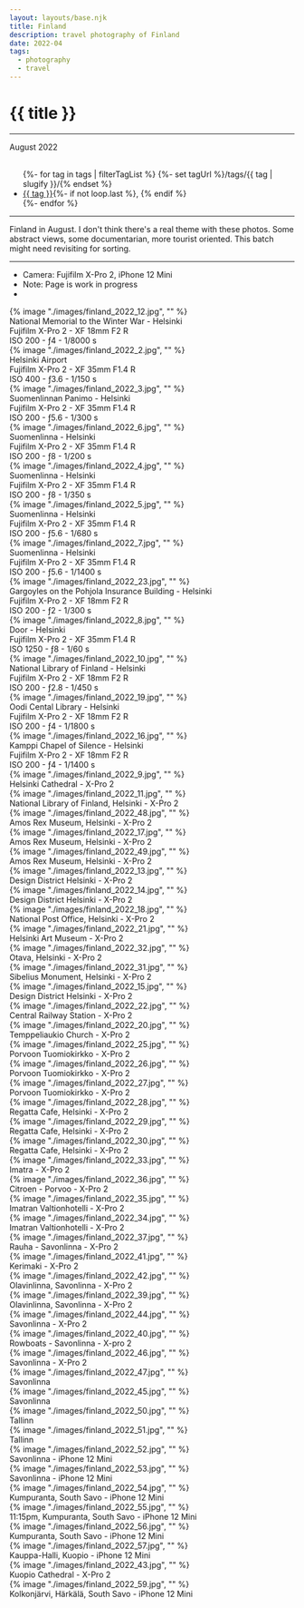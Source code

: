 ```yaml
---
layout: layouts/base.njk
title: Finland
description: travel photography of Finland
date: 2022-04
tags:
  - photography
  - travel
---
```


<div class="container">
	<div class="row">
		<div class="col-12 col-12-md col-4-lg">
			<h1>{{ title }}</h1>
			<hr>
			<time>August 2022</time>
			</br></br>
			<ul class="post-metadata">
				{%- for tag in tags | filterTagList %}
				{%- set tagUrl %}/tags/{{ tag | slugify }}/{% endset %}
				<li><a href="{{ tagUrl }}" class="post-tag">{{ tag }}</a>{%- if not loop.last %}, {% endif %}</li>
				{%- endfor %}
			</ul>
			<hr>
			<p>Finland in August. I don't think there's a real theme with these photos. Some abstract views, some documentarian, more tourist oriented. This batch might need revisiting for sorting.</p>
			<hr>
			<ul class="post-metadata">
				<li>Camera: Fujifilm X-Pro 2, iPhone 12 Mini</li>
				<li>Note: Page is work in progress<li>
			<ul>
		</div>
		<div class="col-12 col-1-md col-1-lg"></div>
		   <div class="col-12 col-12-md col-6-lg">
			{% image "./images/finland_2022_12.jpg", "" %}
		<figcaption>National Memorial to the Winter War - Helsinki </br> Fujifilm X-Pro 2 - XF 18mm F2 R </br> ISO 200 - ƒ4 - 1/8000 s</figcaption>
		</div>
		<div class="col-12 col-12-md col-1-lg"></div>
	</div>
	<div class="row">
		<div class="col-12 col-12-md col-1-lg"></div>
		<div class="col">
		{% image "./images/finland_2022_2.jpg", "" %}
		<figcaption>Helsinki Airport </br> Fujifilm X-Pro 2 - XF 35mm F1.4 R </br> ISO 400 - ƒ3.6 - 1/150 s</figcaption>
		</div>
		<div class="col">
		{% image "./images/finland_2022_3.jpg", "" %}
		<figcaption>Suomenlinnan Panimo - Helsinki </br> Fujifilm X-Pro 2 - XF 35mm F1.4 R </br> ISO 200 - ƒ5.6 - 1/300 s</figcaption>
		</div>
		<div class="col">
		{% image "./images/finland_2022_6.jpg", "" %}
		<figcaption>Suomenlinna - Helsinki </br> Fujifilm X-Pro 2 - XF 35mm F1.4 R </br> ISO 200 - ƒ8 - 1/200 s</figcaption>
		</div>
		<div class="col-12 col-12-md col-1-lg"></div>
	</div>
	<div class="row">
		<div class="col-12 col-12-md col-1-lg"></div>
		<div class="col">
		{% image "./images/finland_2022_4.jpg", "" %}
		<figcaption>Suomenlinna - Helsinki </br> Fujifilm X-Pro 2 - XF 35mm F1.4 R </br> ISO 200 - ƒ8 - 1/350 s</figcaption>
		</div>
		<div class="col">
		{% image "./images/finland_2022_5.jpg", "" %}
		<figcaption>Suomenlinna - Helsinki </br> Fujifilm X-Pro 2 - XF 35mm F1.4 R </br> ISO 200 - ƒ5.6 - 1/680 s</figcaption>
		</div>
		<div class="col-12 col-12-md col-1-lg"></div>
	</div>
	<div class="row">
		<div class="col-12 col-12-md col-1-lg"></div>
		<div class="col">
		{% image "./images/finland_2022_7.jpg", "" %}
		<figcaption>Suomenlinna - Helsinki </br> Fujifilm X-Pro 2 - XF 35mm F1.4 R </br> ISO 200 - ƒ5.6 - 1/1400 s</figcaption>
		</div>
		<div class="col-12 col-12-md col-1-lg"></div>
	</div>
	<div class="row">
		<div class="col-12 col-12-md col-1-lg"></div>
		<div class="col">
		{% image "./images/finland_2022_23.jpg", "" %}
		<figcaption>Gargoyles on the Pohjola Insurance Building - Helsinki </br> Fujifilm X-Pro 2 - XF 18mm F2 R </br> ISO 200 - ƒ2 - 1/300 s</figcaption>
		</div>
		<div class="col">
		{% image "./images/finland_2022_8.jpg", "" %}
		<figcaption>Door - Helsinki </br> Fujifilm X-Pro 2 - XF 35mm F1.4 R </br> ISO 1250 - ƒ8 - 1/60 s</figcaption>
		</div>
		<div class="col-12 col-12-md col-1-lg"></div>
	</div>
	<div class="row">
		<div class="col-12 col-12-md col-1-lg"></div>
		<div class="col">
		{% image "./images/finland_2022_10.jpg", "" %}
		<figcaption>National Library of Finland - Helsinki </br> Fujifilm X-Pro 2 - XF 18mm F2 R </br> ISO 200 - ƒ2.8 - 1/450 s</figcaption>
		</div>
		<div class="col">
		{% image "./images/finland_2022_19.jpg", "" %}
		<figcaption>Oodi Cental Library - Helsinki </br> Fujifilm X-Pro 2 - XF 18mm F2 R </br> ISO 200 - ƒ4 - 1/1800 s</figcaption>
		</div>
		<div class="col">
		{% image "./images/finland_2022_16.jpg", "" %}
		<figcaption>Kamppi Chapel of Silence - Helsinki </br> Fujifilm X-Pro 2 - XF 18mm F2 R </br> ISO 200 - ƒ4 - 1/1400 s</figcaption>
		</div>
		<div class="col-12 col-12-md col-1-lg"></div>
	</div>
	<div class="row">
		<div class="col-12 col-12-md col-1-lg"></div>
		<div class="col">
		{% image "./images/finland_2022_9.jpg", "" %}
		<figcaption>Helsinki Cathedral - X-Pro 2</figcaption>
		</div>
		<div class="col">
		{% image "./images/finland_2022_11.jpg", "" %}
		<figcaption>National Library of Finland, Helsinki - X-Pro 2</figcaption>
		</div>
		<div class="col-12 col-12-md col-1-lg"></div>
	</div>
	<div class="row">
		<div class="col-12 col-12-md col-1-lg"></div>
		<div class="col">
		{% image "./images/finland_2022_48.jpg", "" %}
		<figcaption>Amos Rex Museum, Helsinki - X-Pro 2</figcaption>
		</div>
		<div class="col">
		{% image "./images/finland_2022_17.jpg", "" %}
		<figcaption>Amos Rex Museum, Helsinki - X-Pro 2</figcaption>
		</div>
		<div class="col">
		{% image "./images/finland_2022_49.jpg", "" %}
		<figcaption>Amos Rex Museum, Helsinki - X-Pro 2</figcaption>
		</div>
		<div class="col-12 col-12-md col-1-lg"></div>
	</div>
	<div class="row">
		<div class="col-12 col-12-md col-1-lg"></div>
		<div class="col">
		{% image "./images/finland_2022_13.jpg", "" %}
		<figcaption>Design District Helsinki - X-Pro 2</figcaption>
		</div>
		<div class="col">
		{% image "./images/finland_2022_14.jpg", "" %}
		<figcaption>Design District Helsinki - X-Pro 2</figcaption>
		</div>
		<div class="col-12 col-12-md col-1-lg"></div>
	</div>
	<div class="row">
		<div class="col-12 col-12-md col-1-lg"></div>
		<div class="col">
		{% image "./images/finland_2022_18.jpg", "" %}
		<figcaption>National Post Office, Helsinki - X-Pro 2</figcaption>
		</div>
		<div class="col">
		{% image "./images/finland_2022_21.jpg", "" %}
		<figcaption>Helsinki Art Museum - X-Pro 2</figcaption>
		</div>
		<div class="col">
		{% image "./images/finland_2022_32.jpg", "" %}
		<figcaption>Otava, Helsinki - X-Pro 2</figcaption>
		</div>
		<div class="col-12 col-12-md col-1-lg"></div>
	</div>
	<div class="row">
		<div class="col-12 col-12-md col-1-lg"></div>
		<div class="col">
		{% image "./images/finland_2022_31.jpg", "" %}
		<figcaption>Sibelius Monument, Helsinki - X-Pro 2</figcaption>
		</div>
		<div class="col-12 col-12-md col-1-lg"></div>
	</div>
	<div class="row">
		<div class="col-12 col-12-md col-1-lg"></div>
		<div class="col">
		{% image "./images/finland_2022_15.jpg", "" %}
		<figcaption>Design District Helsinki - X-Pro 2</figcaption>
		</div>
		<div class="col">
		{% image "./images/finland_2022_22.jpg", "" %}
		<figcaption>Central Railway Station - X-Pro 2</figcaption>
		</div>
		<div class="col-12 col-12-md col-1-lg"></div>
	</div>
	<div class="row">
		<div class="col-12 col-12-md col-1-lg"></div>
		<div class="col">
		{% image "./images/finland_2022_20.jpg", "" %}
		<figcaption>Temppeliaukio Church - X-Pro 2</figcaption>
		</div>
		<div class="col">
		{% image "./images/finland_2022_25.jpg", "" %}
		<figcaption>Porvoon Tuomiokirkko - X-Pro 2</figcaption>
		</div>
		<div class="col-12 col-12-md col-1-lg"></div>
		</div>
	</div>
	<div class="row">
		<div class="col-12 col-12-md col-1-lg"></div>
		<div class="col">
		{% image "./images/finland_2022_26.jpg", "" %}
		<figcaption>Porvoon Tuomiokirkko - X-Pro 2</figcaption>
		</div>
		<div class="col">
		{% image "./images/finland_2022_27.jpg", "" %}
		<figcaption>Porvoon Tuomiokirkko - X-Pro 2</figcaption>
		</div>
		<div class="col">
		</div>
		<div class="col-12 col-12-md col-1-lg"></div>
	</div>
	<div class="row">
		<div class="col-12 col-12-md col-1-lg"></div>
		<div class="col">	
		{% image "./images/finland_2022_28.jpg", "" %}
		<figcaption>Regatta Cafe, Helsinki - X-Pro 2</figcaption>
		</div>
		<div class="col">
		{% image "./images/finland_2022_29.jpg", "" %}
		<figcaption>Regatta Cafe, Helsinki - X-Pro 2</figcaption>
		</div>
		<div class="col-12 col-12-md col-1-lg"></div>
	</div>
	<div class="row">
		<div class="col-12 col-12-md col-1-lg"></div>
		<div class="col">
		{% image "./images/finland_2022_30.jpg", "" %}
		<figcaption>Regatta Cafe, Helsinki - X-Pro 2</figcaption>
		</div>
		<div class="col-12 col-12-md col-1-lg"></div>
	</div>
	<div class="row">
		<div class="col-12 col-12-md col-1-lg"></div>
		<div class="col">
		{% image "./images/finland_2022_33.jpg", "" %}
		<figcaption>Imatra - X-Pro 2</figcaption>
		</div>
		<div class="col">
		{% image "./images/finland_2022_36.jpg", "" %}
		<figcaption>Citroen - Porvoo - X-Pro 2</figcaption>
		</div>
		<div class="col-12 col-12-md col-1-lg"></div>
	</div>
	<div class="row">
		<div class="col-12 col-12-md col-1-lg"></div>
		<div class="col">
		{% image "./images/finland_2022_35.jpg", "" %}
		<figcaption>Imatran Valtionhotelli - X-Pro 2</figcaption>
		</div>
		<div class="col">
		{% image "./images/finland_2022_34.jpg", "" %}
		<figcaption>Imatran Valtionhotelli - X-Pro 2</figcaption>
		</div>
		<div class="col">
		{% image "./images/finland_2022_37.jpg", "" %}
		<figcaption>Rauha - Savonlinna - X-Pro 2</figcaption>
		</div>
		<div class="col-12 col-12-md col-1-lg"></div>
	</div>
	<div class="row">
		<div class="col-12 col-12-md col-1-lg"></div>
		<div class="col">
		{% image "./images/finland_2022_41.jpg", "" %}
		<figcaption>Kerimaki - X-Pro 2</figcaption>
		</div>
		<div class="col">
		{% image "./images/finland_2022_42.jpg", "" %}
		<figcaption>Olavinlinna, Savonlinna - X-Pro 2</figcaption>
		</div>
		<div class="col-12 col-12-md col-1-lg"></div>
	</div>
	<div class="row">
		<div class="col-12 col-12-md col-1-lg"></div>
		<div class="col">
		{% image "./images/finland_2022_39.jpg", "" %}
		<figcaption>Olavinlinna, Savonlinna - X-Pro 2</figcaption>
		</div>
		<div class="col-12 col-12-md col-1-lg"></div>
	</div>
	<div class="row">
		<div class="col-12 col-12-md col-1-lg"></div>
		<div class="col">
		{% image "./images/finland_2022_44.jpg", "" %}
		<figcaption>Savonlinna - X-Pro 2</figcaption>
		</div>
		<div class="col">
		{% image "./images/finland_2022_40.jpg", "" %}
		<figcaption>Rowboats - Savonlinna - X-pro 2</figcaption>
		</div>
		<div class="col">
		{% image "./images/finland_2022_46.jpg", "" %}
		<figcaption>Savonlinna - X-Pro 2</figcaption>
		</div>
		<div class="col-12 col-12-md col-1-lg"></div>
	</div>
	<div class="row">
		<div class="col-12 col-12-md col-1-lg"></div>
		<div class="col">
		{% image "./images/finland_2022_47.jpg", "" %}
		<figcaption>Savonlinna</figcaption>
		</div>
		<div class="col">
		{% image "./images/finland_2022_45.jpg", "" %}
		<figcaption>Savonlinna</figcaption>
		</div>
		<div class="col-12 col-12-md col-1-lg"></div>
	</div>
	<div class="row">
		<div class="col-12 col-12-md col-1-lg"></div>
		<div class="col">
		{% image "./images/finland_2022_50.jpg", "" %}
		<figcaption>Tallinn</figcaption>
		</div>
		<div class="col">
		{% image "./images/finland_2022_51.jpg", "" %}
		<figcaption>Tallinn</figcaption>
		</div>
		<div class="col">
		{% image "./images/finland_2022_52.jpg", "" %}
		<figcaption>Savonlinna - iPhone 12 Mini</figcaption>
		</div>
		<div class="col-12 col-12-md col-1-lg"></div>
	</div>
	<div class="row">
		<div class="col-12 col-12-md col-1-lg"></div>
		<div class="col">
		{% image "./images/finland_2022_53.jpg", "" %}
		<figcaption>Savonlinna - iPhone 12 Mini</figcaption>
		</div>
		<div class="col">
		{% image "./images/finland_2022_54.jpg", "" %}
		<figcaption>Kumpuranta, South Savo - iPhone 12 Mini</figcaption>
		</div>
		<div class="col">
		{% image "./images/finland_2022_55.jpg", "" %}
		<figcaption>11:15pm, Kumpuranta, South Savo - iPhone 12 Mini</figcaption>
		</div>
		<div class="col-12 col-12-md col-1-lg"></div>
	</div>
	<div class="row">
		<div class="col-12 col-12-md col-1-lg"></div>
		<div class="col">
		{% image "./images/finland_2022_56.jpg", "" %}
		<figcaption>Kumpuranta, South Savo - iPhone 12 Mini</figcaption>
		</div>
		<div class="col">
		{% image "./images/finland_2022_57.jpg", "" %}
		<figcaption>Kauppa-Halli, Kuopio - iPhone 12 Mini</figcaption>
		</div>
		<div class="col">
		{% image "./images/finland_2022_43.jpg", "" %}
		<figcaption>Kuopio Cathedral - X-Pro 2</figcaption>
		</div>
		<div class="col-12 col-12-md col-1-lg"></div>
	</div>
	<div class="row">
		<div class="col-12 col-12-md col-1-lg"></div>
		<div class="col">
		{% image "./images/finland_2022_59.jpg", "" %}
		<figcaption>Kolkonjärvi, Härkälä, South Savo - iPhone 12 Mini</figcaption>
		</div>
		<div class="col-12 col-12-md col-1-lg"></div>
	</div>
</div>